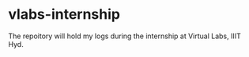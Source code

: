 # vlabs-internship
The repoitory will hold my logs during the internship at Virtual Labs, IIIT Hyd.
